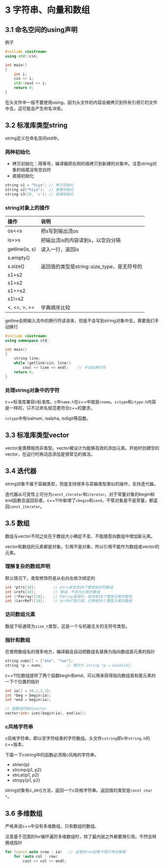 # 3 字符串、向量和数组

## 3.1 命名空间的using声明

例子

```cpp
#include <iostream>
using std::cin;

int main()
{
    int i;
    cin >> i;
    std::cout << i;
    return 0;
}
```

在头文件中一般不要使用using。因为头文件的内容会被拷贝到所有引用它的文件中去，这可能会产生命名冲突。

## 3.2 标准库类型string

string定义在命名空间std中。

### 两种初始化

- 拷贝初始化：用等号，编译器把右侧的值拷贝到新建的对象中。注意string对象的结尾没有空白符
- 直接初始化

```cpp
string s1 = "hiya"; // 拷贝初始化
string s2("hiya");  // 直接初始化
string s3(10, 'c'); // 直接初始化
```

### string对象上的操作

|操作|说明|
|:-|:-|
|os<<s|把s写到输出流os|
|is>>s|把输出流is的内容读到s，以空白分隔|
|getline(is, s)|读入一行，返回is|
|s.empty()||
|s.size()|返回值的类型是string::size_type，是无符号的|
|s1+s2||
|s1=s2||
|s1==s2||
|s1!=s2||
|<, <=, >, >=|字典顺序比较|

getline会把输入流中的换行符读进来，但是不会写到string对象中去，需要我们手动换行

```cpp
#include <iostream>
using namespace std;

int main()
{
    string line;
    while (getline(cin, line))
        cout << line << endl;    // 手动加换行符
    return 0;
}
```

### 处理string对象中的字符

c++标准库兼容c标准库。c中`name.h`在c++中就是`cname`。`cctype`和`ctype.h`内容是一样的，只不过命名规范更符合c++的要求。

`cctype`中有isalnum, isalpha, isdigit等函数。

## 3.3 标准库类型vector

vector是类模板而非类型。vector被设计为能够高效的添加元素。开始时创建空的vector，在运行时再动态添加是很常见的做法。

## 3.4 迭代器

string对象不属于容器类型，但是支持很多与容器类型类似的操作，支持迭代器。

迭代器从可变性上可分为`const_iterator`和`iterator`。对于常量对象的begin和end函数会返回前者。c++11中新增了`cbegin`和`cend`，不管对象是不是常量，都返回`const_iterator`。

## 3.5 数组

数组与vector不同之处在于数组大小确定不变，不能随意向数组中增加新元素。

vector和数组的元素都是对象。引用不是对象，所以引用不能作为数组或vector的元素。

### 理解复杂的数组声明

默认情况下，类型修饰符是从右向左依次绑定的

```cpp
int *ptrs[10];        // ptrs是包含10个整型指针的数组
int &refs[10];        // 错误，不存在引用的数组
int (*Parray)[10];    // Parray是指针，指向有10个整型元素的数组
int (&arrRef)[10];    // arrRef是引用，引用有10个整型元素的数组
```

### 访问数组元素

数组下标通常为`size_t`类型，这是一个与机器无关的无符号类型。

### 指针和数组

在使用数组名的很多地方，编译器会自动把数组名替换为指向数组首元素的指针

```cpp
string nums[] = {"one", "two"};
string *p = nums;           // 等价于 string *p = &nums[0];
```

c++11位数组提供了两个函数begin和end，可以用来获得指向数组首和尾元素的一下个位置的指针

```cpp
int ia[] = {0,1,2,3};
int *beg = begin(ia);
int *end = begin(ia);

// 用数组初始化vector
vector<int> ivec(begin(ia), end(ia));
```

### c风格字符串

c风格字符串，即以空字符结束的字符数组。头文件`cstring`即c中`string.h`的c++版本。

下面一下cstring中的函数必须用c风格的字符串。

- strlen(p)
- strcmp(p1, p2)
- strcat(p1, p2)
- strcpy(p1, p2)

string对象有c_str()方法，返回一个c风格字符串。返回值的类型是`const char *`。

## 3.6 多维数组

严格来说c++中没有多维数组，只有数组的数组。

注意基于范围的for循环遍历多维数组时，除了最内层之外都要用引用。不然会转换成指针

```cpp
for (const auto &row : ia)   // 这里的row如果不用引用会报错
    for (auto col : row)
        cout << col << endl;
```


